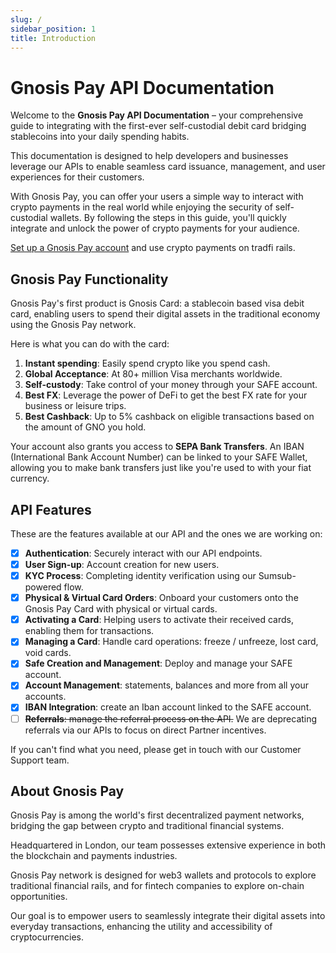 ```yaml
---
slug: /
sidebar_position: 1
title: Introduction
---
```


# Gnosis Pay API Documentation

Welcome to the **Gnosis Pay API Documentation** – your comprehensive guide to integrating with the first-ever
self-custodial debit card bridging stablecoins into your daily spending habits.

This documentation is designed to help developers and businesses leverage our APIs
to enable seamless card issuance, management, and user experiences for their customers.

With Gnosis Pay, you can offer your users a simple way to interact with crypto payments in the real world while enjoying
the security of self-custodial wallets. By following the steps in this guide, you'll quickly integrate and unlock the
power of crypto payments for your audience.

[Set up a Gnosis Pay account](https://app.gnosispay.com/signup) and use crypto payments on tradfi rails.

## Gnosis Pay Functionality 

Gnosis Pay's first product is Gnosis Card: a stablecoin based visa debit card,
enabling users to spend their digital assets in the traditional economy using the Gnosis Pay network. 

Here is what you can do with the card:

1. **Instant spending**: Easily spend crypto like you spend cash.
2. **Global Acceptance**: At 80+ million Visa merchants worldwide.
3. **Self-custody**: Take control of your money through your SAFE account.
4. **Best FX**: Leverage the power of DeFi to get the best FX rate for your business or leisure trips.
5. **Best Cashback**: Up to 5% cashback on eligible transactions based on the amount of GNO you hold.

Your account also grants you access to **SEPA Bank Transfers**. 
An IBAN (International Bank Account Number) can be linked to your SAFE Wallet,
allowing you to make bank transfers just like you're used to with your fiat currency.

## API Features

These are the features available at our API and the ones we are working on: 

- [x] **Authentication**: Securely interact with our API endpoints.
- [x] **User Sign-up**: Account creation for new users.
- [x] **KYC Process**: Completing identity verification using our Sumsub-powered flow.
- [x] **Physical & Virtual Card Orders**: Onboard your customers onto the Gnosis Pay Card with physical or virtual cards. 
- [x] **Activating a Card**: Helping users to activate their received cards, enabling them for transactions.
- [x] **Managing a Card**: Handle card operations: freeze / unfreeze, lost card, void cards.
- [x] **Safe Creation and Management**: Deploy and manage your SAFE account.
- [x] **Account Management**: statements, balances and more from all your accounts.
- [x] **IBAN Integration**: create an Iban account linked to the SAFE account.
- [ ] ~~**Referrals**: manage the referral process on the API.~~ We are deprecating referrals via our APIs to focus on direct Partner incentives. 

If you can't find what you need, please get in touch with our Customer Support team.

## About Gnosis Pay 

Gnosis Pay is among the world's first decentralized payment networks, 
bridging the gap between crypto and traditional financial systems. 

Headquartered in London, our team possesses extensive experience in both the blockchain and payments industries.

Gnosis Pay network is designed for web3 wallets and protocols to explore traditional financial rails, 
and for fintech companies to explore on-chain opportunities. 

Our goal is to empower users to seamlessly integrate their digital assets into everyday transactions, 
enhancing the utility and accessibility of cryptocurrencies.
